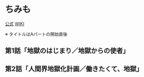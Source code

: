 # ちみも

[公式](https://anime.shochiku.co.jp/chimimo/) 
[WIKI](https://ja.wikipedia.org/wiki/%E3%81%A1%E3%81%BF%E3%82%82) 

※ タイトルはAパートの開始直後

## 第1話「地獄のはじまり／地獄からの使者」

## 第2話「人間界地獄化計画／働きたくて、地獄」
